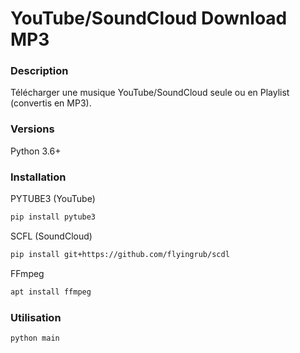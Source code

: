 YouTube/SoundCloud Download MP3
====================
### Description
Télécharger une musique YouTube/SoundCloud seule ou en Playlist (convertis en MP3).

### Versions
Python 3.6+

### Installation
PYTUBE3 (YouTube)
```sh
pip install pytube3
```
SCFL (SoundCloud)
```sh
pip install git+https://github.com/flyingrub/scdl
```
FFmpeg
```sh
apt install ffmpeg
```

### Utilisation
```sh
python main
```
